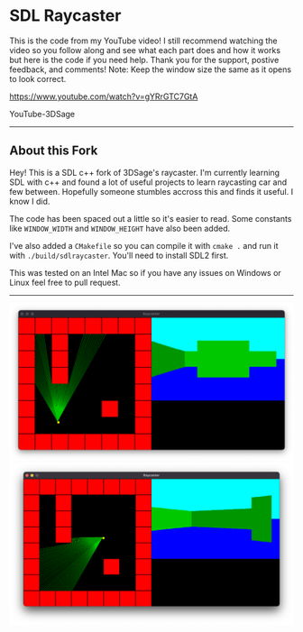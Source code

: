 # SDL Raycaster

This is the code from my YouTube video! 
I still recommend watching the video so you follow along and see what each part does and how it works but here is the code if you need help. Thank you for the support, postive feedback, and comments! 
Note: Keep the window size the same as it opens to look correct.

https://www.youtube.com/watch?v=gYRrGTC7GtA

YouTube-3DSage


---

## About this Fork

Hey! This is a SDL c++ fork of 3DSage's raycaster. I'm currently learning SDL with c++ and found a lot of useful projects to learn raycasting car and few between. Hopefully someone stumbles accross this and finds it useful. I know I did.

The code has been spaced out a little so it's easier to read. Some constants like `WINDOW_WIDTH` and `WINDOW_HEIGHT` have also been added. 

I've also added a `CMakefile` so you can compile it with `cmake .` and run it with `./build/sdlraycaster`. You'll need to install SDL2 first. 

This was tested on an Intel Mac so if you have any issues on Windows or Linux feel free to pull request.

---

![screenshot](./Screenshots/Screenshot%202022-11-26%20at%2007.41.41.png)
![screenshot](./Screenshots/Screenshot%202022-11-26%20at%2007.41.46.png)